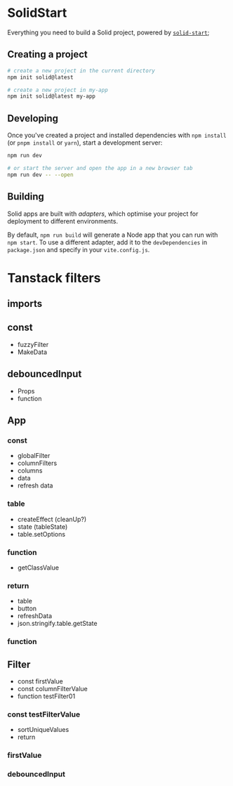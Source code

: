 # SolidStart

Everything you need to build a Solid project, powered by [`solid-start`](https://start.solidjs.com);

## Creating a project

```bash
# create a new project in the current directory
npm init solid@latest

# create a new project in my-app
npm init solid@latest my-app
```

## Developing

Once you've created a project and installed dependencies with `npm install` (or `pnpm install` or `yarn`), start a development server:

```bash
npm run dev

# or start the server and open the app in a new browser tab
npm run dev -- --open
```

## Building

Solid apps are built with _adapters_, which optimise your project for deployment to different environments.

By default, `npm run build` will generate a Node app that you can run with `npm start`. To use a different adapter, add it to the `devDependencies` in `package.json` and specify in your `vite.config.js`.

# Tanstack filters

## imports

## const

- fuzzyFilter
- MakeData

## debouncedInput

- Props
- function

## App

### const

- globalFilter
- columnFilters
- columns
- data
- refresh data

### table

- createEffect (cleanUp?)
- state (tableState)
- table.setOptions

### function

- getClassValue

### return

- table
- button
- refreshData
- json.stringify.table.getState

### function

## Filter

- const firstValue
- const columnFilterValue
- function testFilter01

### const testFilterValue

- sortUniqueValues
- return

### firstValue

### debouncedInput
